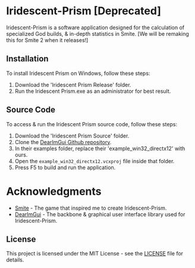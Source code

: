 # Iridescent-Prism [Deprecated]

Iridescent-Prism is a software application designed for the calculation of specialized God builds, & in-depth statistics in Smite.
[We will be remaking this for Smite 2 when it releases!]

## Installation

To install Iridescent Prism on Windows, follow these steps:

1. Download the 'Iridescent Prism Release' folder.
2. Run the Iridescent Prism.exe as an administrator for best result.

## Source Code

To access & run the Iridescent Prism source code, follow these steps:

1. Download the 'Iridescent Prism Source' folder.
2. Clone the [DearImGui Github repository](https://github.com/ocornut/imgui).
3. In their examples folder, replace their 'example_win32_directx12' with ours.
4. Open the `example_win32_directx12.vcxproj` file inside that folder.
5. Press F5 to build and run the application.

# Acknowledgments

- [Smite](https://www.smitegame.com) - The game that inspired me to create Iridescent-Prism.
- [DearImGui](https://github.com/ocornut/imgui) - The backbone & graphical user interface library used for Iridescent-Prism.

## License

This project is licensed under the MIT License - see the [LICENSE](LICENSE) file for details.
